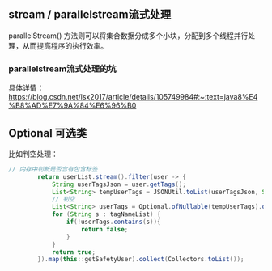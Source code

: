 ## stream / parallelstream流式处理
parallelStream() 方法则可以将集合数据分成多个小块，分配到多个线程并行处理，从而提高程序的执行效率。
### parallelstream流式处理的坑
具体详情：https://blog.csdn.net/lsx2017/article/details/105749984#:~:text=java8%E4%B8%AD%E7%9A%84%E6%96%B0
## Optional 可选类
比如判空处理：
```java 
// 内存中判断是否含有包含标签
        return userList.stream().filter(user -> {
            String userTagsJson = user.getTags();
            List<String> tempUserTags = JSONUtil.toList(userTagsJson, String.class);
            // 判空
            List<String> userTags = Optional.ofNullable(tempUserTags).orElse(new ArrayList<>());
            for (String s : tagNameList) {
                if(!userTags.contains(s)){
                    return false;
                }
            }
            return true;
        }).map(this::getSafetyUser).collect(Collectors.toList());
```
